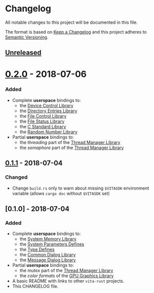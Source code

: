 # Changelog
All notable changes to this project will be documented in this file.

The format is based on [Keep a Changelog](http://keepachangelog.com/en/1.0.0/)
and this project adheres to [Semantic Versioning](http://semver.org/spec/v2.0.0.html).


## [Unreleased]

# [0.2.0] - 2018-07-06
### Added

- Complete **userspace** bindings to:
  * the [Device Control Library]
  * the [Directory Entries Library]
  * the [File Control Library]
  * the [File Status Library]
  * the [C Standard Library]
  * the [Random Number Library]
- Partial **userspace** bindings to:
  * the *threading* part of the [Thread Manager Library]
  * the *semaphore* part of the [Thread Manager Library]

[Random Number Library]: https://docs.vitasdk.org/group__SceRngUser.html
[Device Control Library]: https://docs.vitasdk.org/group__SceDevCtlUser.html
[Directory Entries Library]: https://docs.vitasdk.org/group__SceDirEntUser.html
[File Control Library]: https://docs.vitasdk.org/group__SceFcntlUser.html
[File Status Library]: https://docs.vitasdk.org/group__SceStatUser.html
[C Standard Library]: https://docs.vitasdk.org/group__SceCLibUser.html


## [0.1.1] - 2018-07-04
### Changed

- Change `build.rs` only to warn about missing `$VITASDK` environment variable
  (allows `cargo doc` without `$VITASDK` set)


## [0.1.0] - 2018-07-04
### Added

- Complete **userspace** bindings to:
  * the [System Memory Library]
  * the [System Parameters Defines]
  * the [Type Defines]
  * the [Common Dialog Library]
  * the [Message Dialog Library]
- Partial **userspace** bindings to:
  * the *mutex* part of the [Thread Manager Library]
  * the *color formats* of the [GPU Graphics Library]
- A basic README with links to other `vita-rust` projects.
- This CHANGELOG file.

[Common Dialog Library]: https://docs.vitasdk.org/group__SceCommonDialogUser.html
[Message Dialog Library]: https://docs.vitasdk.org/group__SceMessageDialogUser.html
[GPU Graphics Library]: https://docs.vitasdk.org/group__SceGxmUser.html
[System Parameters Defines]: https://docs.vitasdk.org/group__SceSystemParamUser.html
[System Memory Library]: https://docs.vitasdk.org/group__SceSysmemUser.html
[Thread Manager Library]: https://docs.vitasdk.org/group__SceThreadMgrUser.html
[Type Defines]: https://docs.vitasdk.org/group__SceTypesUser.html


[Unreleased]: https://github.com/althonos/pruefung/compare/0.2.0...HEAD
[0.2.0]: https://github.com/althonos/pruefung/compare/0.1.1...0.2.0
[0.1.1]: https://github.com/althonos/pruefung/compare/0.1.0...0.1.1
